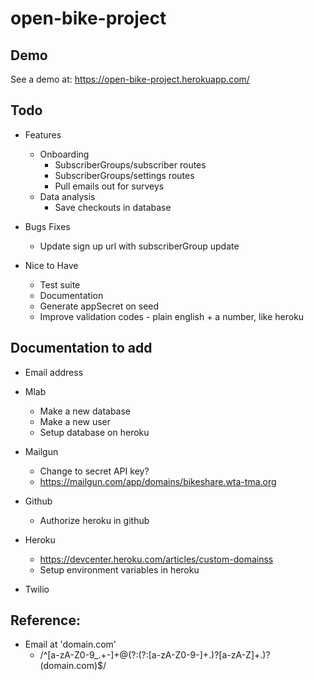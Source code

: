 # open-bike-project

## Demo
See a demo at: https://open-bike-project.herokuapp.com/


##  Todo

- Features
	- Onboarding
		- SubscriberGroups/subscriber routes
		- SubscriberGroups/settings routes
		- Pull emails out for surveys
	- Data analysis
		- Save checkouts in database

- Bugs Fixes
	- Update sign up url with subscriberGroup update

- Nice to Have
	- Test suite
	- Documentation
	- Generate appSecret on seed
	- Improve validation codes - plain english + a number, like heroku


## Documentation to add

- Email address

- Mlab
	- Make a new database
	- Make a new user
	- Setup database on heroku

- Mailgun
	- Change to secret API key?
	- https://mailgun.com/app/domains/bikeshare.wta-tma.org

- Github
	- Authorize heroku in github

- Heroku
	- https://devcenter.heroku.com/articles/custom-domainss
	- Setup environment variables in heroku

- Twilio

## Reference:

- Email at 'domain.com'
	- /^[a-zA-Z0-9_.+-]+@(?:(?:[a-zA-Z0-9-]+\.)?[a-zA-Z]+\.)?(domain.com)$/
